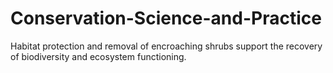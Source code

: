# Conservation-Science-and-Practice
Habitat protection and removal of encroaching shrubs support the recovery of biodiversity and ecosystem functioning.
